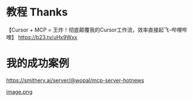 # 教程 Thanks

【Cursor + MCP = 王炸！彻底颠覆我的Cursor工作流，效率直接起飞-哔哩哔哩】 https://b23.tv/uHx9Wxx


# 我的成功案例

https://smithery.ai/server/@wopal/mcp-server-hotnews

[image.png](./image.png)

